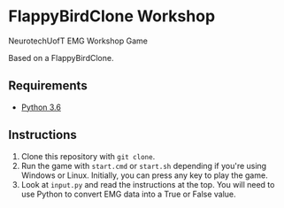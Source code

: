 FlappyBirdClone Workshop
========================

NeurotechUofT EMG Workshop Game

Based on a FlappyBirdClone.

Requirements
------------
 * [Python 3.6](https://www.python.org/downloads/)

Instructions
------------
 1. Clone this repository with `git clone`.
 2. Run the game with `start.cmd` or `start.sh` depending if you're using Windows or Linux.
	Initially, you can press any key to play the game.
 3. Look at `input.py` and read the instructions at the top. You will need to use Python to
	convert EMG data into a True or False value.